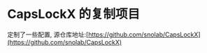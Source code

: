 # CapsLockX 的复制项目
定制了一些配置, 源仓库地址:[https://github.com/snolab/CapsLockX](https://github.com/snolab/CapsLockX) 
